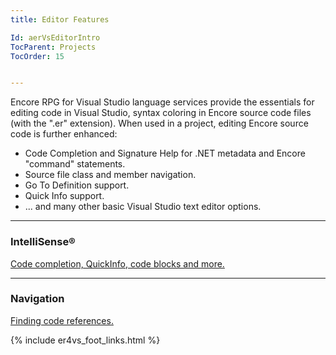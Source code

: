 ```yaml
---
title: Editor Features

Id: aerVsEditorIntro
TocParent: Projects
TocOrder: 15


---
```


Encore RPG for Visual Studio language services provide the essentials for editing code in Visual Studio, syntax coloring in Encore source code files (with the ".er" extension). When used in a project, editing Encore source code is further enhanced:
* Code Completion and Signature Help for .NET metadata and Encore "command" statements.
* Source file class and member navigation.
* Go To Definition support.
* Quick Info support.
* ... and many other basic Visual Studio text editor options.

---
### IntelliSense®

[Code completion, QuickInfo, code blocks and more.](SourceEditing.html)

---
### Navigation

[Finding code references.](SourceNav.html)

{% include er4vs_foot_links.html %}